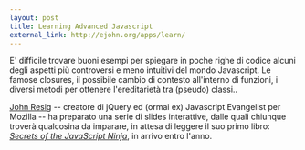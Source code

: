 ```yaml
---
layout: post
title: Learning Advanced Javascript
external_link: http://ejohn.org/apps/learn/
---
```


E' difficile trovare buoni esempi per spiegare in poche righe di codice alcuni degli aspetti più controversi e meno intuitivi del mondo Javascript. Le famose closures, il possibile cambio di contesto all'interno di funzioni, i diversi metodi per ottenere l'ereditarietà tra (pseudo) classi..

[John Resig](http://ejohn.org/) -- creatore di jQuery ed (ormai ex) Javascript Evangelist per Mozilla -- ha preparato una serie di slides interattive, dalle quali chiunque troverà qualcosina da imparare, in attesa di leggere il suo primo libro: [*Secrets of the JavaScript Ninja*](http://jsninja.com/), in arrivo entro l'anno.
